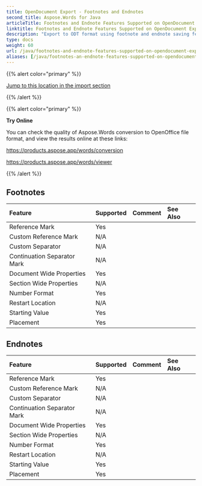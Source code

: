 ```yaml
---
title: OpenDocument Export - Footnotes and Endnotes
second_title: Aspose.Words for Java
articleTitle: Footnotes and Endnote Features Supported on OpenDocument Export
linktitle: Footnotes and Endnote Features Supported on OpenDocument Export
description: "Export to ODT format using footnote and endnote saving features in Java."
type: docs
weight: 60
url: /java/footnotes-and-endnote-features-supported-on-opendocument-export/
aliases: [/java/footnotes-an-endnote-features-supported-on-opendocument-export/]
---
```


{{% alert color="primary" %}}

[Jump to this location in the import section](/words/java/footnotes-and-endnote-features-supported-on-opendocument-import/)

{{% /alert %}}

{{% alert color="primary" %}}

**Try Online**

You can check the quality of Aspose.Words conversion to OpenOffice file format, and view the results online at these links:

https://products.aspose.app/words/conversion

https://products.aspose.app/words/viewer

{{% /alert %}}

## Footnotes

| **Feature**                 | **Supported** | **Comment** | **See Also** |
| :-------------------------- | :------------ | :---------- | :----------- |
| Reference Mark              | Yes           |             |              |
| Custom Reference Mark       | N/A           |             |              |
| Custom Separator            | N/A           |             |              |
| Continuation Separator Mark | N/A           |             |              |
| Document Wide Properties    | Yes           |             |              |
| Section Wide Properties     | N/A           |             |              |
| Number Format               | Yes           |             |              |
| Restart Location            | N/A           |             |              |
| Starting Value              | Yes           |             |              |
| Placement                   | Yes           |             |              |

## Endnotes

| **Feature**                 | **Supported** | **Comment** | **See Also** |
| :-------------------------- | :------------ | :---------- | :----------- |
| Reference Mark              | Yes           |             |              |
| Custom Reference Mark       | N/A           |             |              |
| Custom Separator            | N/A           |             |              |
| Continuation Separator Mark | N/A           |             |              |
| Document Wide Properties    | Yes           |             |              |
| Section Wide Properties     | N/A           |             |              |
| Number Format               | Yes           |             |              |
| Restart Location            | N/A           |             |              |
| Starting Value              | Yes           |             |              |
| Placement                   | Yes           |             |              |